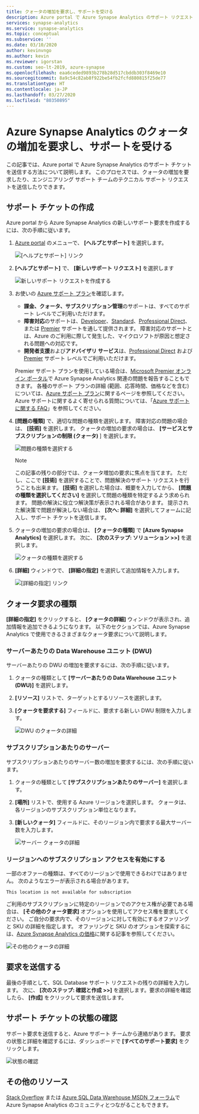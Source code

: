 ```yaml
---
title: クォータの増加を要求し、サポートを受ける
description: Azure portal で Azure Synapse Analytics のサポート リクエストを作成する方法について説明します。 クォータの増加を要求するか、問題解決へのサポートを受けます。
services: synapse-analytics
ms.service: synapse-analytics
ms.topic: conceptual
ms.subservice: ''
ms.date: 03/10/2020
author: kevinvngo
ms.author: kevin
ms.reviewer: igorstan
ms.custom: seo-lt-2019, azure-synapse
ms.openlocfilehash: eaa6ceded9893b278b28d517cbddb303f8469e10
ms.sourcegitcommit: 8a9c54c82ab8f922be54fb2fcfd880815f25de77
ms.translationtype: HT
ms.contentlocale: ja-JP
ms.lasthandoff: 03/27/2020
ms.locfileid: "80350895"
---
```

# <a name="request-quota-increases-and-get-support-for-azure-synapse-analytics"></a>Azure Synapse Analytics のクォータの増加を要求し、サポートを受ける

この記事では、Azure portal で Azure Synapse Analytics のサポート チケットを送信する方法について説明します。 このプロセスでは、クォータの増加を要求したり、エンジニアリング サポート チームのテクニカル サポート リクエストを送信したりできます。

## <a name="create-a-support-ticket"></a>サポート チケットの作成

Azure portal から Azure Synapse Analytics の新しいサポート要求を作成するには、次の手順に従います。

1. [Azure portal](https://portal.azure.com) のメニューで、 **[ヘルプとサポート]** を選択します。

   ![[ヘルプとサポート] リンク](./media/sql-data-warehouse-get-started-create-support-ticket/help-plus-support.png)


1. **[ヘルプとサポート]** で、 **[新しいサポート リクエスト]** を選択します

    ![新しいサポート リクエストを作成する](./media/sql-data-warehouse-get-started-create-support-ticket/new-support-request.png)

1. お使いの [Azure サポート プラン](https://azure.microsoft.com/support/plans/?WT.mc_id=Support_Plan_510979/)を確認します。

   * **課金、クォータ、サブスクリプション管理**のサポートは、すべてのサポート レベルでご利用いただけます。
   * **障害対応**のサポートは、[Developer](https://azure.microsoft.com/support/plans/developer/)、[Standard](https://azure.microsoft.com/support/plans/standard/)、[Professional Direct](https://azure.microsoft.com/support/plans/prodirect/)、または [Premier](https://azure.microsoft.com/support/plans/premier/) サポートを通して提供されます。 障害対応のサポートとは、Azure のご利用に際して発生した、マイクロソフトが原因と想定される問題への対応です。
   * **開発者支援**および**アドバイザリ サービス**は、[Professional Direct](https://azure.microsoft.com/support/plans/prodirect/) および [Premier](https://azure.microsoft.com/support/plans/premier/) サポート レベルでご利用いただけます。

   Premier サポート プランを使用している場合は、[Microsoft Premier オンライン ポータル](https://premier.microsoft.com/)で Azure Synapse Analytics 関連の問題を報告することもできます。 各種のサポート プランの詳細 (範囲、応答時間、価格などを含む) については、[Azure サポート プラン](https://azure.microsoft.com/support/plans/?WT.mc_id=Support_Plan_510979/)に関するページを参照してください。Azure サポートに関するよく寄せられる質問については、「[Azure サポートに関する FAQ](https://azure.microsoft.com/support/faq/)」を参照してください。

1. **[問題の種類]** で、適切な問題の種類を選択します。 障害対応の問題の場合は、 **[技術]** を選択します。 クォータの増加の要求の場合は、 **[サービスとサブスクリプションの制限 (クォータ)** ] を選択します。

   ![問題の種類を選択する](./media/sql-data-warehouse-get-started-create-support-ticket/select-quota-issue-type.png)  

   > [!NOTE]
   > この記事の残りの部分では、クォータ増加の要求に焦点を当てます。 ただし、ここで **[技術]** を選択することで、問題解決のサポート リクエストを行うことも出来ます。 **[技術]** を選択した場合は、概要を入力してから、 **[問題の種類を選択してください]** を選択して問題の種類を特定するよう求められます。 問題の解決に役立つ解決策が表示される場合があります。 提示された解決策で問題が解決しない場合は、 **[次へ: 詳細]** を選択してフォームに記入し、サポート チケットを送信します。

1. クォータの増加の要求の場合は、 **[クォータの種類]** で **[Azure Synapse Analytics]** を選択します。 次に、 **[次のステップ: ソリューション >>]** を選択します。

   ![クォータの種類を選択する](./media/sql-data-warehouse-get-started-create-support-ticket/select-quota-type.png)

1. **[詳細]** ウィンドウで、 **[詳細の指定]** を選択して追加情報を入力します。

   ![[詳細の指定] リンク](./media/sql-data-warehouse-get-started-create-support-ticket/provide-details-link.png)

## <a name="quota-request-types"></a>クォータ要求の種類

**[詳細の指定]** をクリックすると、 **[クォータの詳細]** ウィンドウが表示され、追加情報を追加できるようになります。 以下のセクションでは、Azure Synapse Analytics で使用できるさまざまなクォータ要求について説明します。

### <a name="data-warehouse-units-dwus-per-server"></a>サーバーあたりの Data Warehouse ユニット (DWU)

サーバーあたりの DWU の増加を要求するには、次の手順に従います。

1. クォータの種類として **[サーバーあたりの Data Warehouse ユニット (DWU)]** を選択します。

1. **[リソース]** リストで、ターゲットとするリソースを選択します。

1. **[クォータを要求する]** フィールドに、要求する新しい DWU 制限を入力します。

   ![DWU のクォータの詳細](./media/sql-data-warehouse-get-started-create-support-ticket/quota-details-dwus.png)

### <a name="servers-per-subscription"></a>サブスクリプションあたりのサーバー

サブスクリプションあたりのサーバー数の増加を要求するには、次の手順に従います。

1. クォータの種類として **[サブスクリプションあたりのサーバー]** を選択します。

1. **[場所]** リストで、使用する Azure リージョンを選択します。 クォータは、各リージョンのサブスクリプション単位となります。

1. **[新しいクォータ]** フィールドに、そのリージョン内で要求する最大サーバー数を入力します。

   ![サーバー クォータの詳細](./media/sql-data-warehouse-get-started-create-support-ticket/quota-details-servers.png)

### <a name="enable-subscription-access-to-a-region"></a>リージョンへのサブスクリプション アクセスを有効にする

一部のオファーの種類は、すべてのリージョンで使用できるわけではありません。 次のようなエラーが表示される場合があります。

`This location is not available for subscription`

ご利用のサブスクリプションに特定のリージョンでのアクセス権が必要である場合は、 **[その他のクォータ要求]** オプションを使用してアクセス権を要求してください。 ご自分の要求内で、そのリージョンに対して有効にするオファリングと SKU の詳細を指定します。 オファリングと SKU のオプションを探索するには、[Azure Synapse Analytics の価格](https://azure.microsoft.com/pricing/details/synapse-analytics/)に関する記事を参照してください。

![その他のクォータの詳細](./media/sql-data-warehouse-get-started-create-support-ticket/quota-details-whitelisting.png)

## <a name="submit-your-request"></a>要求を送信する

最後の手順として、SQL Database サポート リクエストの残りの詳細を入力します。 次に、 **[次のステップ: 確認と作成 >>]** を選択します。要求の詳細を確認したら、 **[作成]** をクリックして要求を送信します。

## <a name="monitor-a-support-ticket"></a>サポート チケットの状態の確認

サポート要求を送信すると、Azure サポート チームから連絡があります。 要求の状態と詳細を確認するには、ダッシュボードで **[すべてのサポート要求]** をクリックします。

![状態の確認](./media/sql-data-warehouse-get-started-create-support-ticket/monitor-ticket.png)

## <a name="other-resources"></a>その他のリソース

[Stack Overflow](https://stackoverflow.com/questions/tagged/azure-synapse+or+azure-sql-data-warehouse) または [Azure SQL Data Warehouse MSDN フォーラム](https://social.msdn.microsoft.com/Forums/home?forum=AzureSQLDataWarehouse/)で Azure Synapse Analytics のコミュニティとつながることもできます。

